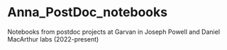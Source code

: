 # Anna_PostDoc_notebooks

Notebooks from postdoc projects at Garvan in Joseph Powell and Daniel MacArthur labs (2022-present)
